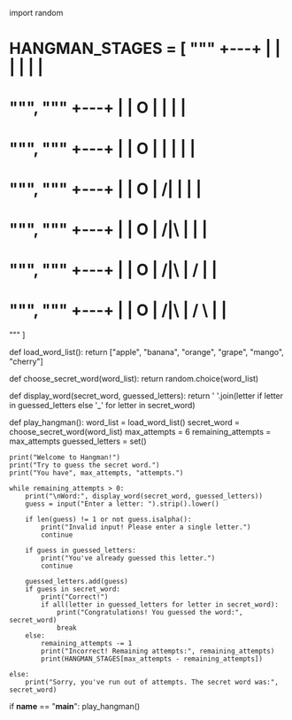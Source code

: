 import random

HANGMAN_STAGES = [
    """
    +---+
    |   |
        |
        |
        |
        |
=========
""",
    """
    +---+
    |   |
    O   |
        |
        |
        |
=========
""",
    """
    +---+
    |   |
    O   |
    |   |
        |
        |
=========
""",
    """
    +---+
    |   |
    O   |
   /|   |
        |
        |
=========
""",
    """
    +---+
    |   |
    O   |
   /|\  |
        |
        |
=========
""",
    """
    +---+
    |   |
    O   |
   /|\  |
   /    |
        |
=========
""",
    """
    +---+
    |   |
    O   |
   /|\  |
   / \  |
        |
=========
"""
]

def load_word_list():
    return ["apple", "banana", "orange", "grape", "mango", "cherry"]

def choose_secret_word(word_list):
    return random.choice(word_list)

def display_word(secret_word, guessed_letters):
    return ' '.join(letter if letter in guessed_letters else '_' for letter in secret_word)

def play_hangman():
    word_list = load_word_list()
    secret_word = choose_secret_word(word_list)
    max_attempts = 6
    remaining_attempts = max_attempts
    guessed_letters = set()

    print("Welcome to Hangman!")
    print("Try to guess the secret word.")
    print("You have", max_attempts, "attempts.")

    while remaining_attempts > 0:
        print("\nWord:", display_word(secret_word, guessed_letters))
        guess = input("Enter a letter: ").strip().lower()

        if len(guess) != 1 or not guess.isalpha():
            print("Invalid input! Please enter a single letter.")
            continue

        if guess in guessed_letters:
            print("You've already guessed this letter.")
            continue

        guessed_letters.add(guess)
        if guess in secret_word:
            print("Correct!")
            if all(letter in guessed_letters for letter in secret_word):
                print("Congratulations! You guessed the word:", secret_word)
                break
        else:
            remaining_attempts -= 1
            print("Incorrect! Remaining attempts:", remaining_attempts)
            print(HANGMAN_STAGES[max_attempts - remaining_attempts])

    else:
        print("Sorry, you've run out of attempts. The secret word was:", secret_word)

if __name__ == "__main__":
    play_hangman()
